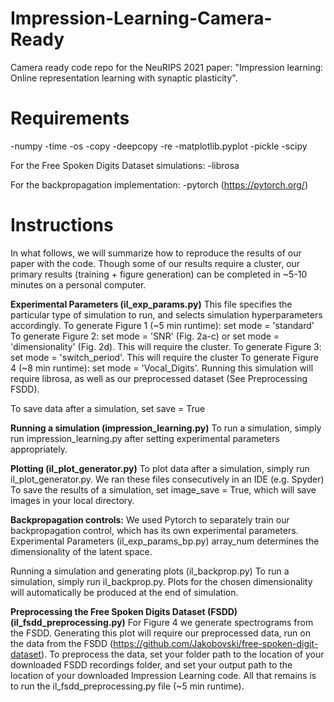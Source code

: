 # Impression-Learning-Camera-Ready
Camera ready code repo for the NeuRIPS 2021 paper: "Impression learning: Online representation learning with synaptic plasticity".


# Requirements

-numpy
-time
-os
-copy
-deepcopy
-re
-matplotlib.pyplot
-pickle
-scipy

For the Free Spoken Digits Dataset simulations:
-librosa

For the backpropagation implementation:
-pytorch (https://pytorch.org/)

# Instructions
In what follows, we will summarize how to reproduce the results of our paper with the code.
Though some of our results require a cluster, our primary results (training + figure generation) can be completed
in ~5-10 minutes on a personal computer.

**Experimental Parameters (il_exp_params.py)**
This file specifies the particular type of simulation to run, and selects simulation hyperparameters accordingly.
To generate Figure 1 (~5 min runtime): set mode = 'standard'
To generate Figure 2: set mode = 'SNR' (Fig. 2a-c) or set mode = 'dimensionality' (Fig. 2d). This will require the cluster.
To generate Figure 3: set mode = 'switch_period'. This will require the cluster
To generate Figure 4 (~8 min runtime): set mode = 'Vocal_Digits'. Running this simulation will require librosa, as well as our preprocessed dataset (See Preprocessing FSDD).

To save data after a simulation, set save = True

**Running a simulation (impression_learning.py)**
To run a simulation, simply run impression_learning.py after setting experimental parameters appropriately.

**Plotting (il_plot_generator.py)**
To plot data after a simulation, simply run il_plot_generator.py. We ran these files consecutively in an IDE (e.g. Spyder)
To save the results of a simulation, set image_save = True, which will save images in your local directory.


**Backpropagation controls:**
We used Pytorch to separately train our backpropagation control, which has its own experimental parameters.
Experimental Parameters (il_exp_params_bp.py)
array_num determines the dimensionality of the latent space.

Running a simulation and generating plots (il_backprop.py)
To run a simulation, simply run il_backprop.py. Plots for the chosen dimensionality will automatically be produced at the end of simulation.

**Preprocessing the Free Spoken Digits Dataset (FSDD) (il_fsdd_preprocessing.py)**
For Figure 4 we generate spectrograms from the FSDD. Generating this plot will require our preprocessed data, run on the data from the FSDD (https://github.com/Jakobovski/free-spoken-digit-dataset). To preprocess the data, set your folder path to the location of your downloaded FSDD recordings folder, and set your output path to the location of your downloaded Impression Learning code. All that remains is to run the il_fsdd_preprocessing.py file (~5 min runtime).

